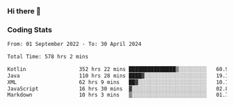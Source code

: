 ### Hi there 👋

<!--
**Girrafeec/girrafeec** is a ✨ _special_ ✨ repository because its `README.md` (this file) appears on your GitHub profile.

Here are some ideas to get you started:

- 🔭 I’m currently working on ...
- 🌱 I’m currently learning ...
- 👯 I’m looking to collaborate on ...
- 🤔 I’m looking for help with ...
- 💬 Ask me about ...
- 📫 How to reach me: ...
- 😄 Pronouns: ...
- ⚡ Fun fact: ...
-->

### Coding Stats
<!--START_SECTION:waka-->

```txt
From: 01 September 2022 - To: 30 April 2024

Total Time: 578 hrs 2 mins

Kotlin                 352 hrs 22 mins ███████████████▒░░░░░░░░░   60.96 %
Java                   110 hrs 28 mins ████▓░░░░░░░░░░░░░░░░░░░░   19.11 %
XML                    62 hrs 9 mins   ██▓░░░░░░░░░░░░░░░░░░░░░░   10.75 %
JavaScript             16 hrs 30 mins  ▓░░░░░░░░░░░░░░░░░░░░░░░░   02.86 %
Markdown               10 hrs 3 mins   ▒░░░░░░░░░░░░░░░░░░░░░░░░   01.74 %
```

<!--END_SECTION:waka-->
